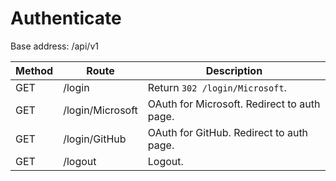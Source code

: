 # Authenticate

Base address: /api/v1

| Method | Route            | Description                                 |
| ------ | ---------------- | ------------------------------------------- |
| GET    | /login           | Return `302 /login/Microsoft`.              |
| GET    | /login/Microsoft | OAuth for Microsoft. Redirect to auth page. |
| GET    | /login/GitHub    | OAuth for GitHub. Redirect to auth page.    |
| GET    | /logout          | Logout.                                     |
